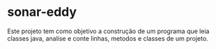 # sonar-eddy
Este projeto tem como objetivo a construção de um programa que leia classes java, analise e conte linhas, metodos e classes de um projeto.

